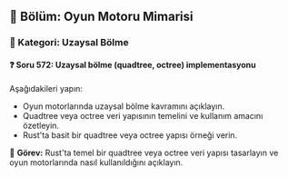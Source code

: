 ## 📘 Bölüm: Oyun Motoru Mimarisi
### 🔹 Kategori: Uzaysal Bölme
#### ❓ Soru 572: Uzaysal bölme (quadtree, octree) implementasyonu

Aşağıdakileri yapın:

- Oyun motorlarında uzaysal bölme kavramını açıklayın.
- Quadtree veya octree veri yapısının temelini ve kullanım amacını özetleyin.
- Rust'ta basit bir quadtree veya octree yapısı örneği verin.

🔧 **Görev:** Rust'ta temel bir quadtree veya octree veri yapısı tasarlayın ve oyun motorlarında nasıl kullanıldığını açıklayın.
